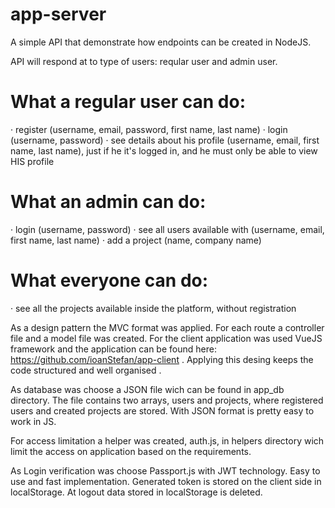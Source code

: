 # app-server
A simple API that demonstrate how endpoints can be created in NodeJS.

API will respond at to type of users:  reqular user and admin user.

# What a regular user can do:

· register (username, email, password, first name, last name)
· login (username, password)
· see details about his profile (username, email, first name, last name), just if he it's logged in, 
  and he must only be able to view HIS profile

 # What an admin can do:

· login (username, password)
· see all users available with (username, email, first name, last name)
· add a project (name, company name)

# What everyone can do:
    
·  see all the projects available inside the platform, without registration

As a design pattern the MVC format was applied. For each route a controller file and a model file was created.
For the client application was used VueJS framework and the application can be found here: https://github.com/ioanStefan/app-client .
Applying this desing keeps the code structured and well organised .

As database was choose a JSON file wich can be found in app_db directory. The file contains two arrays, users and projects, where
registered users and created projects are stored. With JSON format is pretty easy to work in JS.

For access limitation a helper was created, auth.js, in helpers directory wich limit the access on application based on the requirements.

As Login verification was choose Passport.js with JWT technology. Easy to use and fast implementation. Generated token is stored on the client side in localStorage. At logout data stored in localStorage is deleted.
